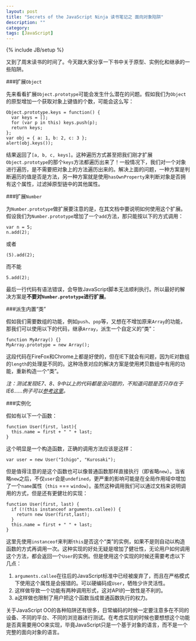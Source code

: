```yaml
---
layout: post
title: "Secrets of the JavaScript Ninja 读书笔记之 面向对象陷阱"
description: ""
category: 
tags: [JavaScript]
---
```

{% include JB/setup %}

又到了周末读书的时间了。今天跟大家分享一下书中关于原型、实例化和继承的一些陷阱。

###扩展`Object`

先来看看扩展`Object.prototype`可能会发生什么潜在的问题。假如我们为`Object`的原型增加一个获取对象上键值的个数，可能会这么写：

    Object.prototype.keys = function() {      
      var keys = [];
      for (var p in this) keys.push(p);
      return keys;
    };
    var obj = { a: 1, b: 2, c: 3 };              
    alert(obj.keys());

结果返回了`[a, b, c, keys]`。这种遍历方式甚至把我们刚才扩展`Object.prototype`的那个`keys`方法都遍历出来了！一般情况下，我们对一个对象进行遍历，是不需要把对象上的方法遍历出来的。解决上面的问题，一种方案是判断遍历的值是否是方法，另一种方案就是使用`hasOwnProperty`来判断对象是否拥有这个属性，过滤掉原型链中的其他属性。

###扩展`Number`

为`Number.prototype`做扩展要注意的是，在其文档中要说明如何使用这个扩展。假设我们为`Number.prototype`增加了一个`add`方法，那只能按以下的方式调用：

    var n = 5;
    n.add(2);

或者

    (5).add(2);

而不能

    5.add(2);

最后一行代码有语法错误，会导致JavaScript脚本无法顺利执行。所以最好的解决方案是**不要对`Number.prototype`进行扩展**。

###派生内置“类”

假如我们需要数组的功能，例如`push`、`pop`等，又想在不增加原来`Array`的功能，那我们可以使用以下的代码，继承`Array`，派生一个自定义的“类”：

    function MyArray() {}
    MyArray.prototype = new Array();

这段代码在FireFox和Chrome上都是好使的，但在IE下就会有问题，因为IE对数组的`length`的处理是不同的。这种场景对应的解决方案是使用拷贝数组中有用的功能，重新构造一个“类”。

*注：测试发现IE7、8、9中以上的代码都是没问题的，不知道问题是否只存在于IE6……例子可以[参考这里](http://jsfiddle.net/ERcFg/3/)。*

###实例化

假如有以下一个函数：

    function User(first, last){
      this.name = first + " " + last;
    }

这个明显是一个构造函数，正确的调用方法应该是这样：

    var user = new User("Ichigo", "Kurosaki");

但是值得注意的是这个函数也可以像普通函数那样直接执行（即省略`new`）。当省略`new`之后，不仅`user`会是`undefined`，更严重的影响可能是在全局作用域中增加了一个`name`属性（`this` === `window`）。虽然这种调用我们可以通过文档来说明调用的方式，但是还有更健壮的实现：

    function User(first, last) {
      if (!(this instanceof arguments.callee)) { 
        return new User(first,last);                  
      }                                                
      this.name = first + " " + last;
    }

这里先使用`instanceof`来判断`this`是否这个“类”的实例，如果不是则自动以构造函数的方式再调用一次。这种实现的好处无疑是增加了健壮性，无论用户如何调用这个方法，都会返回一个`User`的实例。但是使用这个实现的时候还需要考虑以下几点：

1. `arguments.callee`在往后的JavaScript标准中已经被废弃了，而且在严格模式下使用这个属性是会报错的。可以硬编码成`User`，牺牲少许灵活性。
2. 这样做导致一个功能有两种调用形式，这对API的一致性是不利的。
3. a这样做也限制了用户把这个函数当成普通函数执行的权力。

关于JavaScript OO的各种陷阱还有很多，日常编码的时候一定要注意多在不同的设备、不同的平台、不同的浏览器进行测试。在考虑实现的时候也要想想这个功能是否真需要用OO来实现，毕竟JavaScript只是一个基于对象的语言，而不是一个完整的面向对象的语言。
